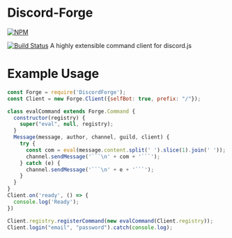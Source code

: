 # Discord-Forge
[![NPM](https://nodei.co/npm/DiscordForge.png?downloads=true&downloadRank=true&stars=true)](https://nodei.co/npm/DiscordForge/)

[![Build Status](https://travis-ci.org/R3alCl0ud/Discord-Forge.svg?branch=master)](https://travis-ci.org/R3alCl0ud/Discord-Forge)
A highly extensible command client for discord.js
# Example Usage

```js
const Forge = require('DiscordForge');
const Client = new Forge.Client({selfBot: true, prefix: "/"});

class evalCommand extends Forge.Command {
  constructor(registry) {
    super("eval", null, registry);
  }
  Message(message, author, channel, guild, client) {
    try {
      const com = eval(message.content.split(' ').slice(1).join(' '));
      channel.sendMessage('```\n' + com + '```');
    } catch (e) {
      channel.sendMessage('```\n' + e + '```');
    }
  }
}
Client.on('ready', () => {
  console.log('Ready');
})

Client.registry.registerCommand(new evalCommand(Client.registry));
Client.login("email", "password").catch(console.log);

```
